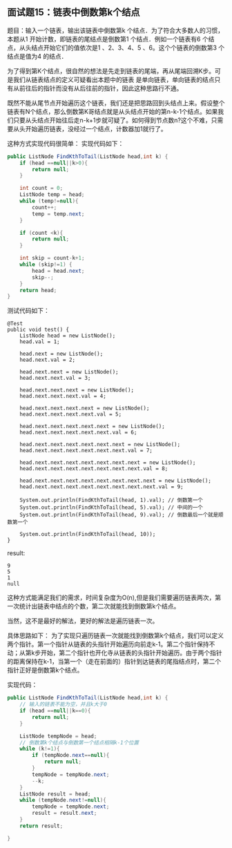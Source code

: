## 面试题15：链表中倒数第k个结点



题目：输入一个链表，输出该链表中倒数第k 个结点．为了符合大多数人的习惯，本题从1 开始计数，即链表的尾结点是倒数第1 个结点．例如一个链表有6 个结点，从头结点开始它们的值依次是1 、2、3、4、5 、6。这个个链表的倒数第3 个结点是值为4 的结点．

为了得到第K个结点，很自然的想法是先走到链表的尾端，再从尾端回溯K步。可是我们从链表结点的定义可疑看出本题中的链表 是单向链表，单向链表的结点只有从前往后的指针而没有从后往前的指针，因此这种思路行不通。

既然不能从尾节点开始遍历这个链表，我们还是把思路回到头结点上来。假设整个链表有N个结点，那么倒数第K哥结点就是从头结点开始的第n-k-1个结点。如果我们只要从头结点开始往后走n-k+1步就可疑了。如何得到节点数n?这个不难，只需要从头开始遍历链表，没经过一个结点，计数器加1就行了。

这种方式实现代码很简单：
实现代码如下：
```java
public ListNode FindKthToTail(ListNode head,int k) {
    if (head ==null||k>0){
        return null;
    }

    int count = 0;
    ListNode temp = head;
    while (temp!=null){
        count++;
        temp = temp.next;
    }

    if (count <k){
        return null;
    }

    int skip = count-k+1;
    while (skip!=1) {
        head = head.next;
        skip--;
    }
    return head;
}
```

测试代码如下：
```
@Test
public void test() {
    ListNode head = new ListNode();
    head.val = 1;

    head.next = new ListNode();
    head.next.val = 2;

    head.next.next = new ListNode();
    head.next.next.val = 3;

    head.next.next.next = new ListNode();
    head.next.next.next.val = 4;

    head.next.next.next.next = new ListNode();
    head.next.next.next.next.val = 5;

    head.next.next.next.next.next = new ListNode();
    head.next.next.next.next.next.val = 6;

    head.next.next.next.next.next.next = new ListNode();
    head.next.next.next.next.next.next.val = 7;

    head.next.next.next.next.next.next.next = new ListNode();
    head.next.next.next.next.next.next.next.val = 8;

    head.next.next.next.next.next.next.next.next = new ListNode();
    head.next.next.next.next.next.next.next.next.val = 9;

    System.out.println(FindKthToTail(head, 1).val); // 倒数第一个
    System.out.println(FindKthToTail(head, 5).val); // 中间的一个
    System.out.println(FindKthToTail(head, 9).val); // 倒数最后一个就是顺数第一个

    System.out.println(FindKthToTail(head, 10));
}
```


result:
```
9
5
1
null
```


这种方式能满足我们的需求，时间复杂度为O(n),但是我们需要遍历链表两次，第一次统计出链表中结点的个数，第二次就能找到倒数第k个结点。

当然，这不是最好的解法，更好的解法是遍历链表一次。

具体思路如下：
为了实现只遍历链表一次就能找到倒数第k个结点，我们可以定义两个指针。第一个指针从链表的头指针开始遍历向前走k-1。第二个指针保持不动；从第k步开始，第二个指针也开化寺从链表的头指针开始遍历。由于两个指针的距离保持在k-1，当第一个（走在前面的）指针到达链表的尾指结点时，第二个指针正好是倒数第k个结点。

实现代码：
```java
public ListNode FindKthToTail(ListNode head,int k) {
    // 输入的链表不能为空，并且k大于0
    if (head ==null||k==0){
        return null;
    }

    ListNode tempNode = head;
    // 倒数第k个结点与倒数第一个结点相隔k-1个位置
    while (k!=1){
        if (tempNode.next==null){
            return null;
        }
        tempNode = tempNode.next;
        --k;
    }
    ListNode result = head;
    while (tempNode.next!=null){
        tempNode = tempNode.next;
        result = result.next;
    }
    return result;

}
```







